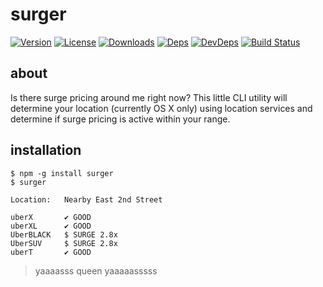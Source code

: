 # surger
[![Version][npm-version-image]][npm-version-url] [![License][npm-license-image]][npm-license-url] [![Downloads][npm-downloads-image]][npm-downloads-url] [![Deps][npm-deps-image]][npm-deps-url] [![DevDeps][npm-devdeps-image]][npm-devdeps-url] [![Build Status][drone-build-image]][drone-build-url]

## about
Is there surge pricing around me right now? This little CLI utility will determine your location (currently OS X only) using location services and determine if surge pricing is active within your range.

## installation
```
$ npm -g install surger
$ surger

Location:   Nearby East 2nd Street

uberX       ✔ GOOD
uberXL      ✔ GOOD
UberBLACK   $ SURGE 2.8x
UberSUV     $ SURGE 2.8x
uberT       ✔ GOOD
```

> yaaaasss queen yaaaaasssss

[npm-version-url]: https://www.npmjs.com/package/surger
[npm-version-image]: https://img.shields.io/npm/v/surger.svg
[npm-license-url]: https://github.com/moimikey/shitty-uber/blob/master/LICENSE
[npm-license-image]: https://img.shields.io/npm/l/surger.svg
[npm-downloads-url]: https://www.npmjs.com/package/surger
[npm-downloads-image]: https://img.shields.io/npm/dm/surger.svg
[npm-deps-url]: https://david-dm.org/moimikey/shitty-uber
[npm-deps-image]: https://img.shields.io/david/moimikey/shitty-uber.svg
[npm-devdeps-url]: https://david-dm.org/moimikey/shitty-uber
[npm-devdeps-image]: https://img.shields.io/david/dev/moimikey/shitty-uber.svg
[drone-build-image]: https://drone.io/github.com/moimikey/shitty-uber/status.png
[drone-build-url]: https://drone.io/github.com/moimikey/shitty-uber/latest
